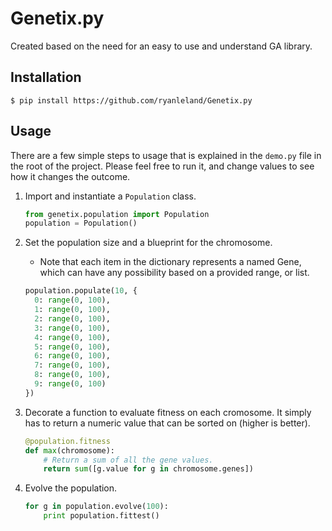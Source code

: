Genetix.py
==========

Created based on the need for an easy to use and understand GA library.

Installation
------------

	$ pip install https://github.com/ryanleland/Genetix.py

Usage
-----

There are a few simple steps to usage that is explained in the `demo.py` file in the root of the project. Please feel free to run it, and change values to see how it changes the outcome.

1. Import and instantiate a `Population` class.

	```python
	from genetix.population import Population
	population = Population()
	```

2. Set the population size and a blueprint for the chromosome.
	- Note that each item in the dictionary represents a named Gene, which can have any possibility based on a provided range, or list.

	```python
	population.populate(10, {
	  0: range(0, 100),
	  1: range(0, 100),
	  2: range(0, 100),
	  3: range(0, 100),
	  4: range(0, 100),
	  5: range(0, 100),
	  6: range(0, 100),
	  7: range(0, 100),
	  8: range(0, 100),
	  9: range(0, 100)
	})
	```

3. Decorate a function to evaluate fitness on each cromosome. It simply has to return a numeric value that can be sorted on (higher is better).
	
	```python
	@population.fitness
	def max(chromosome):
	    # Return a sum of all the gene values.
	    return sum([g.value for g in chromosome.genes])
	```

4. Evolve the population.
	
	```python
	for g in population.evolve(100):
	    print population.fittest()
	```


